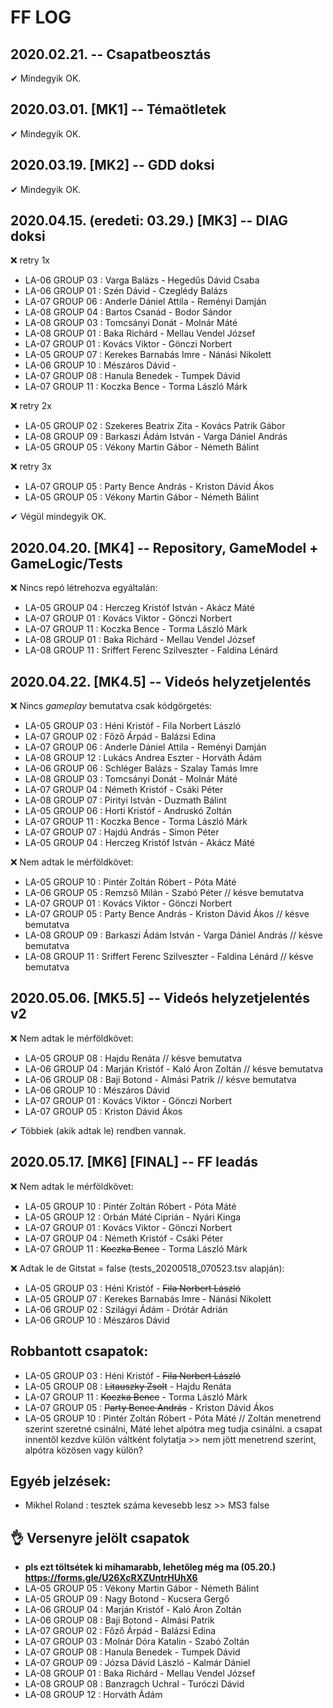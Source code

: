 # FF LOG

## 2020.02.21. -- Csapatbeosztás
✔ Mindegyik OK.

## 2020.03.01. [MK1] -- Témaötletek
✔ Mindegyik OK.

## 2020.03.19. [MK2] -- GDD doksi
✔ Mindegyik OK.

## 2020.04.15. (eredeti: 03.29.) [MK3] -- DIAG doksi
❌ retry 1x
- LA-06 GROUP 03 : Varga Balázs - Hegedűs Dávid Csaba
- LA-06 GROUP 01 : Szén Dávid - Czeglédy Balázs
- LA-07 GROUP 06 : Anderle Dániel Attila - Reményi Damján
- LA-08 GROUP 04 : Bartos Csanád - Bodor Sándor
- LA-08 GROUP 03 : Tomcsányi Donát - Molnár Máté
- LA-08 GROUP 01 : Baka Richárd - Mellau Vendel József
- LA-07 GROUP 01 : Kovács Viktor - Gönczi Norbert
- LA-05 GROUP 07 : Kerekes Barnabás Imre - Nánási Nikolett
- LA-06 GROUP 10 : Mészáros Dávid -
- LA-07 GROUP 08 : Hanula Benedek - Tumpek Dávid
- LA-07 GROUP 11 : Koczka Bence - Torma László Márk

❌ retry 2x
- LA-05 GROUP 02 : Szekeres Beatrix Zita - Kovács Patrik Gábor
- LA-08 GROUP 09 : Barkaszi Ádám István - Varga Dániel András
- LA-05 GROUP 05 : Vékony Martin Gábor - Németh Bálint

❌ retry 3x
- LA-07 GROUP 05 : Party Bence András - Kriston Dávid Ákos
- LA-05 GROUP 05 : Vékony Martin Gábor - Németh Bálint

✔ Végül mindegyik OK.

## 2020.04.20. [MK4] -- Repository, GameModel + GameLogic/Tests
❌ Nincs repó létrehozva egyáltalán:
- LA-05 GROUP 04 : Herczeg Kristóf István - Akácz Máté
- LA-07 GROUP 01 : Kovács Viktor - Gönczi Norbert
- LA-07 GROUP 11 : Koczka Bence - Torma László Márk
- LA-08 GROUP 01 : Baka Richárd - Mellau Vendel József
- LA-08 GROUP 11 : Sriffert Ferenc Szilveszter - Faldina Lénárd

## 2020.04.22. [MK4.5] -- Videós helyzetjelentés
❌ Nincs *gameplay* bemutatva csak kódgörgetés:
- LA-05 GROUP 03 : Héni Kristóf - Fila Norbert László
- LA-07 GROUP 02 : Főző Árpád - Balázsi Edina
- LA-07 GROUP 06 : Anderle Dániel Attila - Reményi Damján
- LA-08 GROUP 12 : Lukács Andrea Eszter - Horváth Ádám
- LA-06 GROUP 06 : Schléger Balázs - Szalay Tamás Imre
- LA-08 GROUP 03 : Tomcsányi Donát - Molnár Máté
- LA-07 GROUP 04 : Németh Kristóf - Csáki Péter
- LA-08 GROUP 07 : Pirityi István - Duzmath Bálint
- LA-05 GROUP 06 : Horti Kristóf - Andruskó Zoltán
- LA-07 GROUP 11 : Koczka Bence - Torma László Márk
- LA-07 GROUP 07 : Hajdú András - Simon Péter
- LA-05 GROUP 04 : Herczeg Kristóf István - Akácz Máté

❌ Nem adtak le mérföldkövet:
- LA-05 GROUP 10 : Pintér Zoltán Róbert - Póta Máté
- LA-06 GROUP 05 : Remzső Milán - Szabó Péter // késve bemutatva
- LA-07 GROUP 01 : Kovács Viktor - Gönczi Norbert
- LA-07 GROUP 05 : Party Bence András - Kriston Dávid Ákos // késve bemutatva
- LA-08 GROUP 09 : Barkaszi Ádám István - Varga Dániel András // késve bemutatva
- LA-08 GROUP 11 : Sriffert Ferenc Szilveszter - Faldina Lénárd // késve bemutatva

## 2020.05.06. [MK5.5] -- Videós helyzetjelentés v2
❌ Nem adtak le mérföldkövet:
- LA-05 GROUP 08 : Hajdu Renáta // késve bemutatva
- LA-06 GROUP 04 : Marján Kristóf - Kaló Áron Zoltán // késve bemutatva
- LA-06 GROUP 08 : Baji Botond - Almási Patrik // késve bemutatva
- LA-06 GROUP 10 : Mészáros Dávid
- LA-07 GROUP 01 : Kovács Viktor - Gönczi Norbert
- LA-07 GROUP 05 : Kriston Dávid Ákos

✔ Többiek (akik adtak le) rendben vannak.

## 2020.05.17. [MK6] [FINAL] -- FF leadás
❌ Nem adtak le mérföldkövet:
- LA-05 GROUP 10 : Pintér Zoltán Róbert - Póta Máté
- LA-05 GROUP 12 : Orbán Máté Ciprián - Nyári Kinga
- LA-07 GROUP 01 : Kovács Viktor - Gönczi Norbert
- LA-07 GROUP 04 : Németh Kristóf - Csáki Péter
- LA-07 GROUP 11 : ~~Koczka Bence~~ - Torma László Márk

❌ Adtak le de Gitstat = false (tests_20200518_070523.tsv alapján):
- LA-05 GROUP 03 : Héni Kristóf - ~~Fila Norbert László~~
- LA-05 GROUP 07 : Kerekes Barnabás Imre - Nánási Nikolett
- LA-06 GROUP 02 : Szilágyi Ádám - Drótár Adrián
- LA-06 GROUP 10 : Mészáros Dávid

## Robbantott csapatok:
- LA-05 GROUP 03 : Héni Kristóf - ~~Fila Norbert László~~
- LA-05 GROUP 08 : ~~Litauszky Zsolt~~ - Hajdu Renáta
- LA-07 GROUP 11 : ~~Koczka Bence~~ - Torma László Márk
- LA-07 GROUP 05 : ~~Party Bence András~~ - Kriston Dávid Ákos
- LA-05 GROUP 10 : Pintér Zoltán Róbert - Póta Máté // Zoltán menetrend szerint szeretné csinálni, Máté lehet alpótra meg tudja csinálni. a csapat innentől kezdve külön váltként folytatja >> nem jött menetrend szerint, alpótra közösen vagy külön?

## Egyéb jelzések:
- Mikhel Roland : tesztek száma kevesebb lesz >> MS3 false

## 👌 Versenyre jelölt csapatok
- **pls ezt töltsétek ki mihamarabb, lehetőleg még ma (05.20.) https://forms.gle/U26XcRXZUntrHUhX6**
- LA-05 GROUP 05 : Vékony Martin Gábor - Németh Bálint
- LA-05 GROUP 09 : Nagy Botond - Kucsera Gergő
- LA-06 GROUP 04 : Marján Kristóf - Kaló Áron Zoltán
- LA-06 GROUP 08 : Baji Botond - Almási Patrik
- LA-07 GROUP 02 : Főző Árpád - Balázsi Edina
- LA-07 GROUP 03 : Molnár Dóra Katalin - Szabó Zoltán
- LA-07 GROUP 08 : Hanula Benedek - Tumpek Dávid
- LA-07 GROUP 09 : Józsa Dávid László - Kalmár Dániel
- LA-08 GROUP 01 : Baka Richárd - Mellau Vendel József
- LA-08 GROUP 08 : Banzragch Uchral - Turóczi Dávid
- LA-08 GROUP 12 : Horváth Ádám